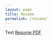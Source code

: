 ```yaml
---
layout: page
title: Resume
permalink: /resume/
---
```

Test
<a href="polzinben.github.io/resume/BJP_resume_2021_2_19.pdf" target="_blank">Resume PDF</a>